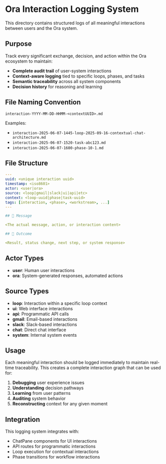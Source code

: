 # Ora Interaction Logging System

This directory contains structured logs of all meaningful interactions between users and the Ora system.

## Purpose

Track every significant exchange, decision, and action within the Ora ecosystem to maintain:
- **Complete audit trail** of user-system interactions
- **Context-aware logging** tied to specific loops, phases, and tasks
- **Semantic traceability** across all system components
- **Decision history** for reasoning and learning

## File Naming Convention

```
interaction-YYYY-MM-DD-HHMM-<contextUUID>.md
```

Examples:
- `interaction-2025-06-07-1445-loop-2025-09-16-contextual-chat-architecture.md`
- `interaction-2025-06-07-1520-task-abc123.md`
- `interaction-2025-06-07-1600-phase-10-1.md`

## File Structure

```yaml
---
uuid: <unique interaction uuid>
timestamp: <iso8601>
actor: <user|ora>
source: <loop|gmail|slack|ui|api|etc>
context: <loop-uuid|phase|task-uuid>
tags: [interaction, <phase>, <workstream>, ...]
---

## 💬 Message

<The actual message, action, or interaction content>

## 🔄 Outcome

<Result, status change, next step, or system response>
```

## Actor Types

- **user**: Human user interactions
- **ora**: System-generated responses, automated actions

## Source Types

- **loop**: Interaction within a specific loop context
- **ui**: Web interface interactions
- **api**: Programmatic API calls
- **gmail**: Email-based interactions
- **slack**: Slack-based interactions
- **chat**: Direct chat interface
- **system**: Internal system events

## Usage

Each meaningful interaction should be logged immediately to maintain real-time traceability. This creates a complete interaction graph that can be used for:

1. **Debugging** user experience issues
2. **Understanding** decision pathways
3. **Learning** from user patterns
4. **Auditing** system behavior
5. **Reconstructing** context for any given moment

## Integration

This logging system integrates with:
- ChatPane components for UI interactions
- API routes for programmatic interactions  
- Loop execution for contextual interactions
- Phase transitions for workflow interactions 